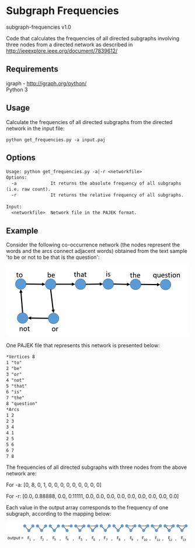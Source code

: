 # Subgraph Frequencies
subgraph-frequencies v1.0

Code that calculates the frequencies of all directed subgraphs involving three nodes from a directed network as described in http://ieeexplore.ieee.org/document/7839612/

## Requirements

igraph - http://igraph.org/python/  
Python 3


## Usage

Calculate the frequencies of all directed subgraphs from the directed network in the input file:

```
python get_frequencies.py -a input.paj
```

## Options

```
Usage: python get_frequencies.py -a|-r <networkfile>
Options:
  -a             It returns the absolute frequency of all subgraphs (i.e. raw count).
  -r             It returns the relative frequency of all subgraphs.

Input:
  <networkfile>  Network file in the PAJEK format.

```

## Example

Consider the following co-occurrence network (the nodes represent the words and the arcs connect adjacent words) obtained from the text sample 'to be or not to be that is the question':

<img src="co-occurrence.png" width="500">

One PAJEK file that represents this network is presented below:

```
*Vertices 8
1 "to"
2 "be"
3 "or"
4 "not"
5 "that"
6 "is"
7 "the"
8 "question"
*Arcs
1 2
2 3
3 4
4 1
2 5
5 6
6 7
7 8
```

The frequencies of all directed subgraphs with three nodes from the above network are:

For -a: [0, 8, 0, 1, 0, 0, 0, 0, 0, 0, 0, 0, 0]

For -r: [0.0, 0.88888, 0.0, 0.11111, 0.0, 0.0, 0.0, 0.0, 0.0, 0.0, 0.0, 0.0, 0.0]

Each value in the output array corresponds to the frequency of one subgraph, according to the mapping below:

![Mapping between frequencies and subgraphs](output.png?raw=true "Mapping between each frequency and its respective subgraph")